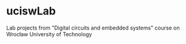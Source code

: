 # uciswLab  
Lab projects from "Digital circuits and embedded systems" course on Wrocław University of Technology
